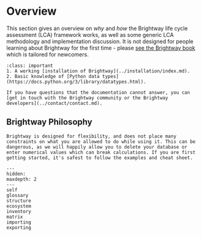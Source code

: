 # Overview

This section gives an overview on *why* and *how* the Brightway life cycle assessment (LCA) framework works, as well as some generic LCA methodology and implementation discussion. It is not designed for people learning about Brightway for the first time - please [see the Brightway book](https://learn.brightway.dev/) which is tailored for newcomers.

```{admonition} Prerequisites
:class: important
1. A working [installation of Brightway](../installation/index.md).
2. Basic knowledge of [Python data types](https://docs.python.org/3/library/datatypes.html).
```

```{note}
If you have questions that the documentation cannot answer, you can [get in touch with the Brightway community or the Brightway developers](../contact/contact.md).
```

## Brightway Philosophy

```{warning}
Brightway is designed for flexibility, and does not place many constraints on what you are allowed to do while using it. This can be dangerous, as we will happily allow you to delete your database or enter numerical values which can break calculations. If you are first getting started, it's safest to follow the examples and cheat sheet.
```

```{toctree}
---
hidden:
maxdepth: 2
---
self
glossary
structure
ecosystem
inventory
matrix
importing
exporting
```
